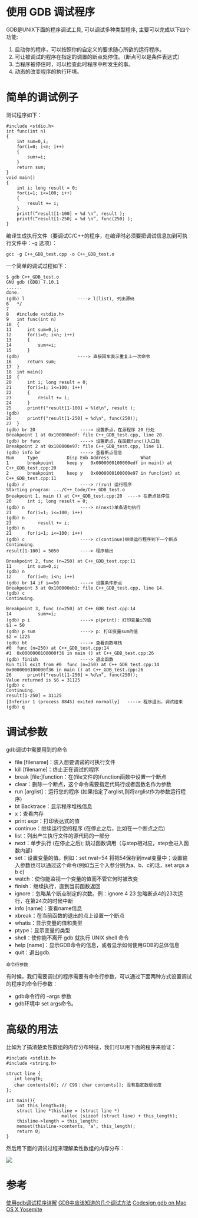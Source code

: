 # 使用 GDB 调试程序

GDB是UNIX下面的程序调试工具, 可以调试多种类型程序, 主要可以完成以下四个功能:

1. 启动你的程序，可以按照你的自定义的要求随心所欲的运行程序。 
2. 可让被调试的程序在指定的调置的断点处停住。（断点可以是条件表达式）
3. 当程序被停住时，可以检查此时程序中所发生的事。
4. 动态的改变程序的执行环境。

# 简单的调试例子

测试程序如下：

    #include <stdio.h>
    int func(int n)
    {
        int sum=0,i;
        for(i=0; i<n; i++)
        {
            sum+=i;
        }
        return sum;
    }
    void main()
    {
        int i; long result = 0;
        for(i=1; i<=100; i++)
        {
            result += i;
        }
        printf(“result[1-100] = %d \n”, result );
        printf(“result[1-250] = %d \n”, func(250) );
    }

编译生成执行文件（要调试C/C++的程序，在编译时必须要把调试信息加到可执行文件中：-g 选项）：

    gcc -g C++_GDB_test.cpp -o C++_GDB_test.o

一个简单的调试过程如下：

    $ gdb C++_GDB_test.o
    GNU gdb (GDB) 7.10.1
    ......
    done.
    (gdb) l                    ----> l(list), 列出源码
    6	*/
    7
    8	#include <stdio.h>
    9	int func(int n)
    10	{
    11	    int sum=0,i;
    12	    for(i=0; i<n; i++)
    13	    {
    14	        sum+=i;
    15	    }
    (gdb)                      ----> 直接回车表示重复上一次命令
    16	    return sum;
    17	}
    18	int main()
    19	{
    20	    int i; long result = 0;
    21	    for(i=1; i<=100; i++)
    22	    {
    23	        result += i;
    24	    }
    25	    printf("result[1-100] = %ld\n", result );
    (gdb)
    26	    printf("result[1-250] = %d\n", func(250));
    27	}
    (gdb) br 20                 ----> 设置断点，在源程序 20 行处
    Breakpoint 1 at 0x100000edf: file C++_GDB_test.cpp, line 20.
    (gdb) br func               ----> 设置断点，在函数func()入口处
    Breakpoint 2 at 0x100000e97: file C++_GDB_test.cpp, line 11.
    (gdb) info br               ----> 查看断点信息
    Num     Type           Disp Enb Address            What
    1       breakpoint     keep y   0x0000000100000edf in main() at C++_GDB_test.cpp:20
    2       breakpoint     keep y   0x0000000100000e97 in func(int) at C++_GDB_test.cpp:11
    (gdb) r                     ----> r(run) 运行程序
    Starting program: .../C++_Code/C++_GDB_test.o
    Breakpoint 1, main () at C++_GDB_test.cpp:20  ----> 在断点处停住
    20	    int i; long result = 0;
    (gdb) n                     ----> n(next)单条语句执行
    21	    for(i=1; i<=100; i++)
    (gdb) n
    23	        result += i;
    (gdb) n
    21	    for(i=1; i<=100; i++)
    (gdb) c                     ----> c(continue)继续运行程序到下一个断点
    Continuing.
    result[1-100] = 5050        ----> 程序输出
    
    Breakpoint 2, func (n=250) at C++_GDB_test.cpp:11
    11	    int sum=0,i;
    (gdb) n
    12	    for(i=0; i<n; i++)
    (gdb) br 14 if i==50        ----> 设置条件断点
    Breakpoint 3 at 0x100000eb1: file C++_GDB_test.cpp, line 14.
    (gdb) c
    Continuing.
    
    Breakpoint 3, func (n=250) at C++_GDB_test.cpp:14
    14	        sum+=i;
    (gdb) p i                   ----> p(print): 打印变量i的值
    $1 = 50
    (gdb) p sum                 ----> p: 打印变量sum的值
    $2 = 1225
    (gdb) bt                    ----> 查看函数堆栈
    #0  func (n=250) at C++_GDB_test.cpp:14
    #1  0x0000000100000f36 in main () at C++_GDB_test.cpp:26
    (gdb) finish                ----> 退出函数
    Run till exit from #0  func (n=250) at C++_GDB_test.cpp:14
    0x0000000100000f36 in main () at C++_GDB_test.cpp:26
    26	    printf("result[1-250] = %d\n", func(250));
    Value returned is $6 = 31125
    (gdb) c
    Continuing.
    result[1-250] = 31125
    [Inferior 1 (process 8845) exited normally]   ----> 程序退出，调试结束 
    (gdb) q 

# 调试参数

gdb调试中需要用到的命令

* file [filename]：装入想要调试的可执行文件
* kill [filename]：终止正在调试的程序
* break [file:]function：在(file文件的)function函数中设置一个断点
* clear：删除一个断点，这个命令需要指定代码行或者函数名作为参数
* run [arglist]：运行您的程序 (如果指定了arglist,则将arglist作为参数运行程序)
* bt Backtrace：显示程序堆栈信息
* x：查看内存
* print expr：打印表达式的值
* continue：继续运行您的程序 (在停止之后，比如在一个断点之后)
* list：列出产生执行文件的源代码的一部分
* next：单步执行 (在停止之后); 跳过函数调用（与step相对应，step会进入函数内部）
* set：设置变量的值。例如：set nval=54 将把54保存到nval变量中；设置输入参数也可以通过这个命令(例如当三个入参分别为a、b、c的话，set args a b c)
* watch：使你能监视一个变量的值而不管它何时被改变
* finish：继续执行，直到当前函数返回
* ignore：忽略某个断点制定的次数。例：ignore 4 23 忽略断点4的23次运行，在第24次的时候中断
* info [name]：查看name信息
* xbreak：在当前函数的退出的点上设置一个断点
* whatis：显示变量的值和类型
* ptype：显示变量的类型
* shell：使你能不离开 gdb 就执行 UNIX shell 命令
* help [name]：显示GDB命令的信息，或者显示如何使用GDB的总体信息
* quit：退出gdb.
  
`命令行参数`

有时候，我们需要调试的程序需要有命令行参数，可以通过下面两种方式设置调试的程序的命令行参数：

* gdb命令行的 –args 参数
* gdb环境中 set args命令。

# 高级的用法

比如为了搞清楚柔性数组的内存分布特征，我们可以用下面的程序来验证：

    #include <stdlib.h>
    #include <string.h>
    
    struct line {
       int length;
       char contents[0]; // C99：char contents[]; 没有指定数组长度
    };
    
    int main(){
        int this_length=10;
        struct line *thisline = (struct line *)
                         malloc (sizeof (struct line) + this_length);
        thisline->length = this_length;
        memset(thisline->contents, 'a', this_length);
        return 0;
    }

然后用下面的调试过程来理解柔性数组的内存分布：

![][1]

# 参考

[使用gdb调试程序详解](http://www.vimer.cn/2009/11/使用gdb调试程序详解.html)
[GDB中应该知道的几个调试方法](http://coolshell.cn/articles/3643.html)
[Codesign gdb on Mac OS X Yosemite](http://andresabino.com/2015/04/14/codesign-gdb-on-mac-os-x-yosemite-10-10-2/)

[1]: http://7xrlu9.com1.z0.glb.clouddn.com/C++_GDB_Debug_1.png


